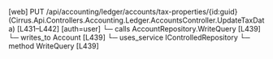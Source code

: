 [web] PUT /api/accounting/ledger/accounts/tax-properties/{id:guid}  (Cirrus.Api.Controllers.Accounting.Ledger.AccountsController.UpdateTaxData)  [L431–L442] [auth=user]
  └─ calls AccountRepository.WriteQuery [L439]
  └─ writes_to Account [L439]
  └─ uses_service IControlledRepository<Account>
    └─ method WriteQuery [L439]

